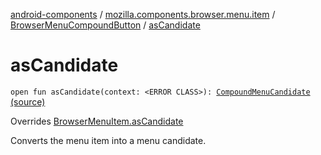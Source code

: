 [android-components](../../index.md) / [mozilla.components.browser.menu.item](../index.md) / [BrowserMenuCompoundButton](index.md) / [asCandidate](./as-candidate.md)

# asCandidate

`open fun asCandidate(context: <ERROR CLASS>): `[`CompoundMenuCandidate`](../../mozilla.components.browser.menu2.candidate/-compound-menu-candidate/index.md) [(source)](https://github.com/mozilla-mobile/android-components/blob/master/components/browser/menu/src/main/java/mozilla/components/browser/menu/item/BrowserMenuCompoundButton.kt#L44)

Overrides [BrowserMenuItem.asCandidate](../../mozilla.components.browser.menu/-browser-menu-item/as-candidate.md)

Converts the menu item into a menu candidate.

